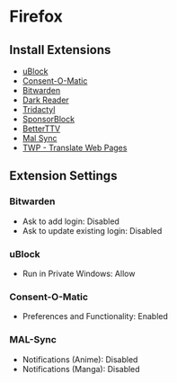# Firefox

## Install Extensions

- [uBlock](https://addons.mozilla.org/en-US/firefox/addon/ublock-origin)
- [Consent-O-Matic](https://addons.mozilla.org/en-US/firefox/addon/consent-o-matic)
- [Bitwarden](https://addons.mozilla.org/en-US/firefox/addon/bitwarden-password-manager)
- [Dark Reader](https://addons.mozilla.org/en-US/firefox/addon/darkreader)
- [Tridactyl](https://addons.mozilla.org/en-US/firefox/addon/tridactyl-vim/)
- [SponsorBlock](https://addons.mozilla.org/en-US/firefox/addon/sponsorblock)
- [BetterTTV](https://addons.mozilla.org/en-US/firefox/addon/betterttv)
- [Mal Sync](https://addons.mozilla.org/en-US/firefox/addon/mal-sync)
- [TWP - Translate Web Pages](https://addons.mozilla.org/en-US/firefox/addon/traduzir-paginas-web)

## Extension Settings

### Bitwarden

- Ask to add login: Disabled
- Ask to update existing login: Disabled

### uBlock

- Run in Private Windows: Allow

### Consent-O-Matic

- Preferences and Functionality: Enabled

### MAL-Sync

- Notifications (Anime): Disabled
- Notifications (Manga): Disabled
